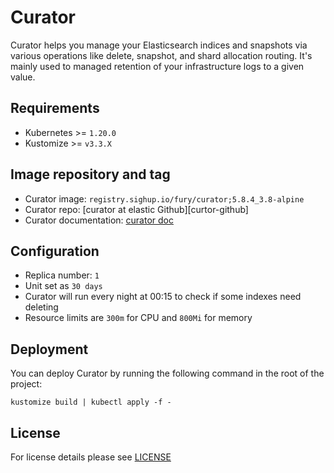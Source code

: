 # Curator

<!-- <KFD-DOCS> -->

Curator helps you manage your Elasticsearch indices and snapshots via various
operations like delete, snapshot, and shard allocation routing. It's mainly used
to managed retention of your infrastructure logs to a given value.

## Requirements

- Kubernetes >= `1.20.0`
- Kustomize >= `v3.3.X`

## Image repository and tag

* Curator image: `registry.sighup.io/fury/curator;5.8.4_3.8-alpine`
* Curator repo: [curator at elastic Github][curtor-github]
* Curator documentation: [curator doc][curator-doc]

## Configuration

- Replica number: `1`
- Unit set as `30 days`
- Curator will run every night at 00:15 to check if some indexes need deleting
- Resource limits are `300m` for CPU and `800Mi` for memory

## Deployment

You can deploy Curator by running the following command in the root of the project:

```shell
kustomize build | kubectl apply -f -
```

<!-- Links -->

[curator-github]: https://github.com/elastic/curator
[curator-doc]: https://www.elastic.co/guide/en/elasticsearch/client/curator/current/index.html

<!-- </KFD-DOCS> -->

## License

For license details please see [LICENSE](../../LICENSE)
